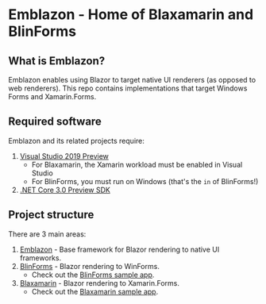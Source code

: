 # Emblazon - Home of Blaxamarin and BlinForms

## What is Emblazon?

Emblazon enables using Blazor to target native UI renderers (as opposed to web renderers). This repo contains implementations that target Windows Forms and Xamarin.Forms.


## Required software

Emblazon and its related projects require:

1. [Visual Studio 2019 Preview](https://visualstudio.microsoft.com/vs/preview/)
   * For Blaxamarin, the Xamarin workload must be enabled in Visual Studio
   * For BlinForms, you must run on Windows (that's the `in` of BlinForms!)
2. [.NET Core 3.0 Preview SDK](https://dotnet.microsoft.com/download/dotnet-core/3.0)


## Project structure

There are 3 main areas:
1. [Emblazon](src/Emblazon) - Base framework for Blazor rendering to native UI frameworks.
2. [BlinForms](src/BlinForms.Framework) - Blazor rendering to WinForms.
   - Check out the [BlinForms sample app](samples/BlinFormsSample).
3. [Blaxamarin](src/Blaxamarin.Framework) - Blazor rendering to Xamarin.Forms.
   - Check out the [Blaxamarin sample app](samples/BlaxamarinSample).
